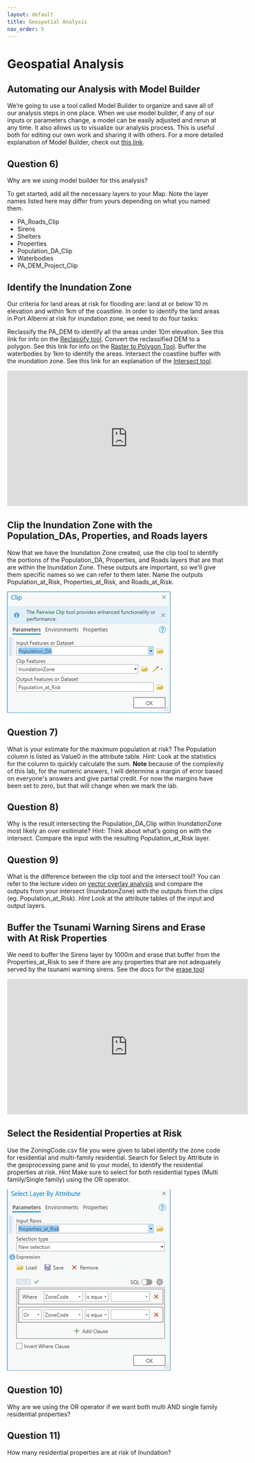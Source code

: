 ```yaml
---
layout: default
title: Geospatial Analysis
nav_order: 5
---
```


# Geospatial Analysis

## Automating our Analysis with Model Builder
We’re going to use a tool called Model Builder to organize and save all of our analysis steps in one place.  When we use model builder, if any of our inputs or parameters change, a model can be easily adjusted and rerun at any time.  It also allows us to visualize our analysis process.  This is useful both for editing our own work and sharing it with others.  For a more detailed explanation of Model Builder, check out [this link](https://pro.arcgis.com/en/pro-app/latest/help/analysis/geoprocessing/modelbuilder/modelbuilder-quick-tour.htm).

## Question 6)
Why are we using model builder for this analysis?

To get started, add all the necessary layers to your Map.  Note the layer names listed here may differ from yours depending on what you named them.
* PA_Roads_Clip
* Sirens
* Shelters
* Properties
* Population_DA_Clip
* Waterbodies
* PA_DEM_Project_Clip

## Identify the Inundation Zone

Our criteria for land areas at risk for flooding are: land at or below 10 m elevation and within 1km of the coastline.  In order to identify the land areas in Port Alberni at risk for inundation zone, we need to do four tasks:

Reclassify the PA_DEM to identify all the areas under 10m elevation. See this link for info on the [Reclassify tool](https://pro.arcgis.com/en/pro-app/latest/tool-reference/spatial-analyst/reclassify.htm).
Convert the reclassified DEM to a polygon. See this link for info on the [Raster to Polygon Tool](https://pro.arcgis.com/en/pro-app/latest/tool-reference/conversion/raster-to-polygon.htm).
Buffer the waterbodies by 1km to identify the areas.
Intersect the coastline buffer with the inundation zone. See this link for an explanation of the [Intersect tool](https://pro.arcgis.com/en/pro-app/latest/tool-reference/analysis/intersect.htm).

<iframe width="560" height="315" src="https://www.youtube.com/embed/NZ72ppS89Zs" title="YouTube video player" frameborder="0" allow="accelerometer; autoplay; clipboard-write; encrypted-media; gyroscope; picture-in-picture" allowfullscreen></iframe>

## Clip the Inundation Zone with the Population_DAs, Properties, and Roads layers

Now that we have the Inundation Zone created, use the clip tool to identify the portions of the Population_DA, Properties, and Roads layers that are that are within the Inundation Zone.  These outputs are important, so we'll give them specific names so we can refer to them later.  Name the outputs Population_at_Risk, Properties_at_Risk, and Roads_at_Risk.

<img src="Clip.png" alt="hi" class="inline"/>

## Question 7)
What is your estimate for the maximum population at risk?  The Population column is listed as Value0 in the attribute table.  *Hint:* Look at the statistics for the column to quickly calculate the sum.  **Note** because of the complexity of this lab, for the numeric answers, I will determine a margin of error based on everyone's answers and give partial credit.  For now the margins have been set to zero, but that will change when we mark the lab.
<!-- 8,820 -->

## Question 8)
Why is the result intersecting the Population_DA_Clip within InundationZone most likely an over esitimate?  Hint: Think about what’s going on with the intersect.  Compare the input with the resulting Population_at_Risk layer. 

## Question 9)
What is the difference between the clip tool and the intersect tool?  You can refer to the lecture video on [vector overlay analysis](https://www.youtube.com/watch?v=jkjVX97Xtcc) and compare the outputs from your intersect (InundationZone) with the outputs from the clips (eg. Population_at_Risk).  *Hint* Look at the attribute tables of the input and output layers.

## Buffer the Tsunami Warning Sirens and Erase with At Risk Properties

We need to buffer the Sirens layer by 1000m and erase that buffer from the Properties_at_Risk to see if there are any properties that are not adequately served by the tsunami warning sirens.  See the docs for the [erase tool](https://pro.arcgis.com/en/pro-app/latest/tool-reference/analysis/erase.htm)

<iframe width="560" height="315" src="https://www.youtube.com/embed/af2Re9qoVCg" title="YouTube video player" frameborder="0" allow="accelerometer; autoplay; clipboard-write; encrypted-media; gyroscope; picture-in-picture" allowfullscreen></iframe>

## Select the Residential Properties at Risk

Use the ZoningCode.csv file you were given to label identify the zone code for residential and multi-family residential.  Search for Select by Attribute in the geoprocessing pane and to your model, to identify the residential properties at risk.  *Hint* Make sure to select for both residential types (Multi family/Single family) using the OR operator.

<img src="Selection.png" alt="hi" class="inline"/>

## Question 10)
Why are we using the OR operator if we want both multi AND single family residential properties?

## Question 11)
How many residential properties are at risk of Inundation?
<!-- 690 -->
